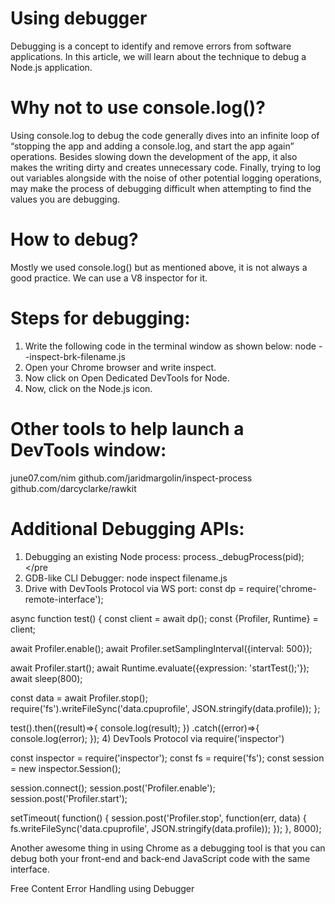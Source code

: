 # Using debugger
Debugging is a concept to identify and remove errors from software applications. In this article, we will learn about the technique to debug a Node.js application.

# Why not to use console.log()?
Using console.log to debug the code generally dives into an infinite loop of “stopping the app and adding a console.log, and start the app again” operations. Besides slowing down the development of the app, it also makes the writing dirty and creates unnecessary code. Finally, trying to log out variables alongside with the noise of other potential logging operations, may make the process of debugging difficult when attempting to find the values you are debugging.

# How to debug?
Mostly we used console.log() but as mentioned above, it is not always a good practice. We can use a V8 inspector for it.

# Steps for debugging:
1) Write the following code in the terminal window as shown below:
node --inspect-brk-filename.js
2) Open your Chrome browser and write inspect.
3) Now click on Open Dedicated DevTools for Node.
4) Now, click on the Node.js icon.
 # Other tools to help launch a DevTools window:

june07.com/nim
github.com/jaridmargolin/inspect-process
github.com/darcyclarke/rawkit

# Additional Debugging APIs:

1) Debugging an existing Node process:
process._debugProcess(pid);</pre
2) GDB-like CLI Debugger:
node inspect filename.js
3) Drive with DevTools Protocol via WS port:
const dp = require('chrome-remote-interface');

async function test() {
const client = await dp();
const {Profiler, Runtime} = client;

await Profiler.enable();
await Profiler.setSamplingInterval({interval: 500});

await Profiler.start();
await Runtime.evaluate({expression: 'startTest();'});
await sleep(800);

const data = await Profiler.stop();
require('fs').writeFileSync('data.cpuprofile',
				JSON.stringify(data.profile));
};

test().then((result)=>{
	console.log(result);
})
.catch((error)=>{
	console.log(error);
});
4) DevTools Protocol via require('inspector')

const inspector = require('inspector');
const fs = require('fs');
const session = new inspector.Session();

session.connect();
session.post('Profiler.enable');
session.post('Profiler.start');

setTimeout( function() {
	session.post('Profiler.stop',
			function(err, data) {
		fs.writeFileSync('data.cpuprofile',
			JSON.stringify(data.profile));
	});
}, 8000);

Another awesome thing in using Chrome as a debugging tool is that you can debug both your front-end and back-end JavaScript code with the same interface.

<ResourceGroupTitle>Free Content</ResourceGroupTitle>
<BadgeLink colorScheme='yellow' badgeText='Read' href='https://www.geeksforgeeks.org/node-js-debugging/'>Error Handling using Debugger</BadgeLink>

